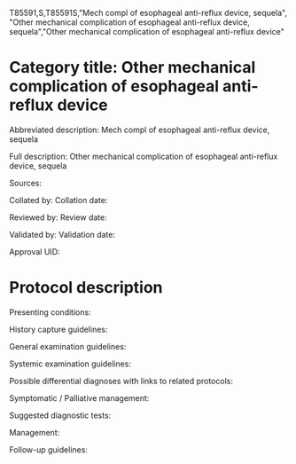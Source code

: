 T85591,S,T85591S,"Mech compl of esophageal anti-reflux device, sequela", "Other mechanical complication of esophageal anti-reflux device, sequela","Other mechanical complication of esophageal anti-reflux device"
# Category title: Other mechanical complication of esophageal anti-reflux device

Abbreviated description: Mech compl of esophageal anti-reflux device, sequela

Full description: Other mechanical complication of esophageal anti-reflux device, sequela

Sources:

Collated by:
Collation date:

Reviewed by:
Review date:

Validated by:
Validation date:

Approval UID:

# Protocol description

Presenting conditions:

History capture guidelines:

General examination guidelines:

Systemic examination guidelines:

Possible differential diagnoses with links to related protocols:

Symptomatic / Palliative management:

Suggested diagnostic tests:

Management:

Follow-up guidelines:
